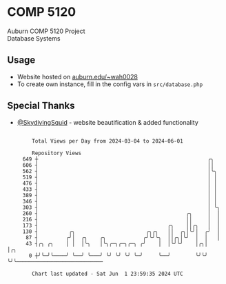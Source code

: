 # COMP 5120
Auburn COMP 5120 Project  
Database Systems

## Usage
- Website hosted on [auburn.edu/~wah0028](https://webhome.auburn.edu/~wah0028/)
- To create own instance, fill in the config vars in `src/database.php`

## Special Thanks
- [@SkydivingSquid](https://github.com/SkydivingSquid) - website beautification & added functionality

```

        Total Views per Day from 2024-03-04 to 2024-06-01

        Repository Views
     649 ┼                                                       ╭╮
     606 ┤                                                       ││
     562 ┤                                                       │╰╮
     519 ┤                                                       │ │
     476 ┤                                                       │ │
     433 ┤                                                       │ │
     389 ┤                                                       │ │
     346 ┤                                                       │ │
     303 ┤                                                       │ ╰╮
     260 ┤                                                ╭╮     │  │
     216 ┤                                                ││     │  │
     173 ┤                                          ╭╮    ││╭╮   │  │
     130 ┤          ╭╮                       ╭╮╭╮   ││  ╭╮│╰╯│  ╭╯  │
      87 ┤         ╭╯│  ╭╮    ╭╮            ╭╯╰╯╰╮  ││╭╮│╰╯  │  │   │
      43 ┤╭╮ ╭╮    │ │  │╰╮   │╰╮╭─╮╭─╮╭─╮ ╭╯    │  │╰╯╰╯    │╭╮│   │╭╮
       0 ┼╯╰─╯╰────╯ ╰──╯ ╰───╯ ╰╯ ╰╯ ╰╯ ╰─╯     ╰──╯        ╰╯╰╯   ╰╯╰────────────────────────────

        Chart last updated - Sat Jun  1 23:59:35 2024 UTC
        
```
